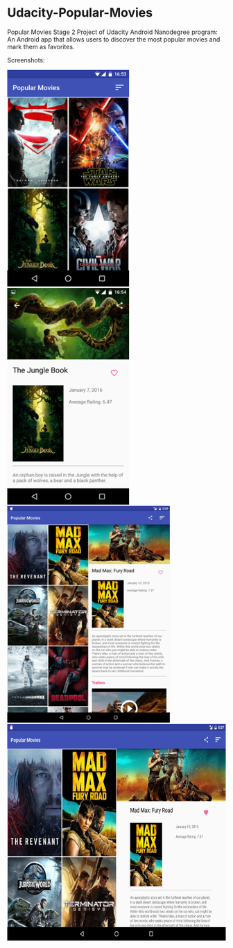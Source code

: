 # Udacity-Popular-Movies
Popular Movies Stage 2 Project of Udacity Android Nanodegree program: An Android app that allows users to discover the most popular movies and mark them as favorites.

Screenshots:

<img height="500" src="https://github.com/vinitagrawal/Udacity-Popular-Movies/blob/master/Screenshots/Mobile_Movie_list.png">
<img height="500" src="https://github.com/vinitagrawal/Udacity-Popular-Movies/blob/master/Screenshots/Mobile_Movie_details.png">

<img height="500" src="https://github.com/vinitagrawal/Udacity-Popular-Movies/blob/master/Screenshots/Tablet_portrait.jpg">

<img height="500" src="https://github.com/vinitagrawal/Udacity-Popular-Movies/blob/master/Screenshots/Tablet_landscape.jpg">
